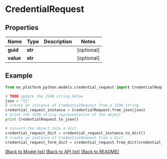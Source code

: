 # CredentialRequest


## Properties
Name | Type | Description | Notes
------------ | ------------- | ------------- | -------------
**guid** | **str** |  | [optional] 
**value** | **str** |  | [optional] 

## Example

```python
from mx_platform_python.models.credential_request import CredentialRequest

# TODO update the JSON string below
json = "{}"
# create an instance of CredentialRequest from a JSON string
credential_request_instance = CredentialRequest.from_json(json)
# print the JSON string representation of the object
print CredentialRequest.to_json()

# convert the object into a dict
credential_request_dict = credential_request_instance.to_dict()
# create an instance of CredentialRequest from a dict
credential_request_form_dict = credential_request.from_dict(credential_request_dict)
```
[[Back to Model list]](../README.md#documentation-for-models) [[Back to API list]](../README.md#documentation-for-api-endpoints) [[Back to README]](../README.md)


